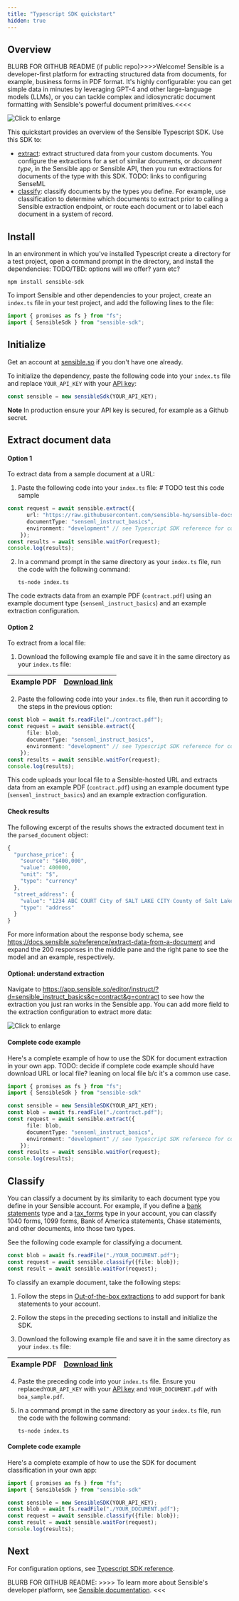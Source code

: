 ```yaml
---
title: "Typescript SDK quickstart"
hidden: true
---
```


## Overview

BLURB FOR GITHUB README (if public repo)>>>>Welcome! Sensible is a developer-first platform for extracting structured data from documents, for example, business forms in PDF format. It's highly configurable: you can get simple data in minutes by leveraging GPT-4 and other large-language models (LLMs), or you can tackle complex and idiosyncratic document formatting with Sensible's powerful document primitives.<<<<



![Click to enlarge](https://raw.githubusercontent.com/sensible-hq/sensible-docs/main/readme-sync/assets/v0/images/final/intro_SDK_2.png)

This quickstart provides an overview of the Sensible Typescript SDK. Use this SDK to:

- [extract](doc:quickstart-typescript#extract-document-data): extract structured data from your custom documents. You configure the extractions for a set of similar documents, or *document type*, in the Sensible app or Sensible API, then you run extractions for documents of the type with this SDK. TODO: links to configuring SenseML
- [classify](doc:quickstart-typescript#classify): classify documents by the types you define. For example, use classification to determine which documents to extract prior to calling a Sensible extraction endpoint, or route each document or to label each document in a system of record.

## Install

In an environment in which you've installed Typescript create a directory for a test project, open a command prompt in the directory, and install the dependencies:    TODO/TBD: options will we offer? yarn etc?

```shell
npm install sensible-sdk
```

To import Sensible and other dependencies to your project,  create an `index.ts` file in your test project, and add the following lines to the file:

```typescript
import { promises as fs } from "fs";
import { SensibleSdk } from "sensible-sdk";
```

## Initialize

Get an account at [sensible.so](https://app.sensible.so/register) if you don't have one already.

To initialize the dependency, paste the following code into your `index.ts` file and replace `YOUR_API_KEY` with your [API key]((https://app.sensible.so/account/?t=api_keys)):

```typescript
const sensible = new sensibleSdk(YOUR_API_KEY);
```

**Note** In production ensure your API key is secured, for example as a Github secret.

## Extract document data

#### Option 1

To extract data from a sample document at a URL:

1. Paste the following code into your `index.ts` file: # TODO test this code sample

```typescript
const request = await sensible.extract({
      url: "https://raw.githubusercontent.com/sensible-hq/sensible-docs/main/readme-sync/assets/v0/pdfs/contract.pdf",
      documentType: "senseml_instruct_basics",
      environment: "development" // see Typescript SDK reference for configuration options
    });
const results = await sensible.waitFor(request);
console.log(results);


```

2. In a command prompt in the same directory as your `index.ts` file, run the code with the following command:

   ```shell
   ts-node index.ts
   ```

The code extracts data from an example PDF (`contract.pdf`) using an example document type (`senseml_instruct_basics`) and an example extraction configuration. 

#### Option 2

To extract from a local file: 

1.  Download the following example file and save it in the same directory as your `index.ts` file: 

| Example PDF | [Download link](https://raw.githubusercontent.com/sensible-hq/sensible-docs/main/readme-sync/assets/v0/pdfs/contract.pdf) |
   | ----------- | ------------------------------------------------------------ |

2. Paste the following code into your `index.ts` file, then run it according to the steps in the previous option:


```typescript
const blob = await fs.readFile("./contract.pdf");
const request = await sensible.extract({
      file: blob,
      documentType: "senseml_instruct_basics",
      environment: "development" // see Typescript SDK reference for configuration options
    });
const results = await sensible.waitFor(request);
console.log(results);
```

This code uploads your local file to a Sensible-hosted URL and extracts data from an example PDF (`contract.pdf`) using an example document type (`senseml_instruct_basics`) and an example extraction configuration. 

#### Check results

The following excerpt of the results shows the extracted document text in the `parsed_document` object:

```typescript
{
  "purchase_price": {
    "source": "$400,000",
    "value": 400000,
    "unit": "$",
    "type": "currency"
  },
  "street_address": {
    "value": "1234 ABC COURT City of SALT LAKE CITY County of Salt Lake -\nState of Utah, Zip 84108",
    "type": "address"
  }
}
```

For more information about the response body schema, see <https://docs.sensible.so/reference/extract-data-from-a-document> and expand the 200 responses in the middle pane and the right pane to see the model and an example, respectively.

#### Optional: understand extraction

Navigate to https://app.sensible.so/editor/instruct/?d=sensible_instruct_basics&c=contract&g=contract to see how the extraction you just ran works in the Sensible app. You can add more field to the extraction configuration to extract more data:

![Click to enlarge](https://raw.githubusercontent.com/sensible-hq/sensible-docs/main/readme-sync/assets/v0/images/final/sdk_typescript_1.png)

#### Complete code example

Here's a complete example of how to use the SDK for document extraction in your own app. TODO: decide if complete code example should have download URL or local file? leaning on local file b/c it's a common use case.

```typescript
import { promises as fs } from "fs";
import { SensibleSdk } from "sensible-sdk"

const sensible = new SensibleSDK(YOUR_API_KEY);
const blob = await fs.readFile("./contract.pdf");
const request = await sensible.extract({
      file: blob,
      documentType: "senseml_instruct_basics",
      environment: "development" // see Typescript SDK reference for configuration options
    });
const results = await sensible.waitFor(request);
console.log(results);
```

## Classify

You can classify a document by its similarity to each document type you define in your Sensible account. For example, if you define a [bank statements](https://github.com/sensible-hq/sensible-configuration-library/tree/main/bank_statements) type and a [tax_forms](https://github.com/sensible-hq/sensible-configuration-library/tree/main/tax_forms) type in your account, you can classify 1040 forms, 1099 forms, Bank of America statements, Chase statements, and other documents, into those two types.

See the following code example for classifying a document.

```typescript
const blob = await fs.readFile("./YOUR_DOCUMENT.pdf");
const request = await sensible.classify({file: blob});
const result = await sensible.waitFor(request);
```

To classify an example document, take the following steps:

1. Follow the steps in [Out-of-the-box extractions](doc:library-quickstart) to add support for bank statements to your account.

2. Follow the steps in the preceding sections to install and initialize the SDK.

3. Download the following example file and save it in the same directory as your `index.ts` file: 

| Example PDF | [Download link](https://raw.githubusercontent.com/sensible-hq/sensible-configuration-library/blob/main/bank_statements/bank_of_america/boa_sample.pdf) |
   | ----------- | ------------------------------------------------------------ |

4. Paste the preceding code into your `index.ts` file. Ensure you replaced`YOUR_API_KEY` with your [API key]((https://app.sensible.so/account/?t=api_keys)) and `YOUR_DOCUMENT.pdf` with `boa_sample.pdf`.

5. In a command prompt in the same directory as your `index.ts` file, run the code with the following command:

   ```shell
   ts-node index.ts
   ```

#### Complete code example

Here's a complete example of how to use the SDK for document classification in your own app:

```typescript
import { promises as fs } from "fs";
import { SensibleSdk } from "sensible-sdk"

const sensible = new SensibleSDK(YOUR_API_KEY);
const blob = await fs.readFile("./YOUR_DOCUMENT.pdf");
const request = await sensible.classify({file: blob});
const result = await sensible.waitFor(request);
console.log(results);
```





## Next

For configuration options, see [Typescript SDK reference](doc:sdk-typescript).



BLURB FOR GITHUB README: >>>> To learn more about Sensible's developer platform, see [Sensible documentation](https://docs.sensible.so/docs/). <<<
